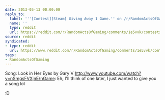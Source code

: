 ```yaml
---
date: 2013-05-13 00:00:00
reply_to:
  label: '''[Contest][Steam] Giving Away 1 Game.'' on /r/RandomActsOfGaming'
  name: ''
  type: reddit
  url: https://reddit.com/r/RandomActsOfGaming/comments/1e5vvk/conteststeam_giving_away_1_game/
source: reddit
syndicated:
- type: reddit
  url: https://www.reddit.com/r/RandomActsOfGaming/comments/1e5vvk/conteststeam_giving_away_1_game/c9xbhng/
tags:
- RandomActsOfGaming
---
```


Song: Look in Her Eyes by Gary V http://www.youtube.com/watch?v=nSmgsFVXjnE\nGame: Eh, I'll think of one later, I just wanted to give you a song lol

:D